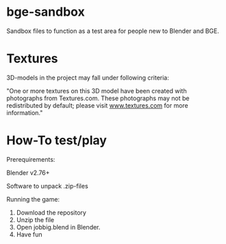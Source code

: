 # bge-sandbox
Sandbox files to function as a test area for people new to Blender and BGE.

# Textures
3D-models in the project may fall under following criteria:

"One or more textures on this 3D model have been created with photographs from Textures.com. These photographs may not be redistributed by default; please visit www.textures.com for more information."

# How-To test/play
Prerequirements:

  Blender v2.76+
  
  Software to unpack .zip-files
  
Running the game:

  1. Download the repository
  2. Unzip the file
  3. Open jobbig.blend in Blender.
  4. Have fun
  
